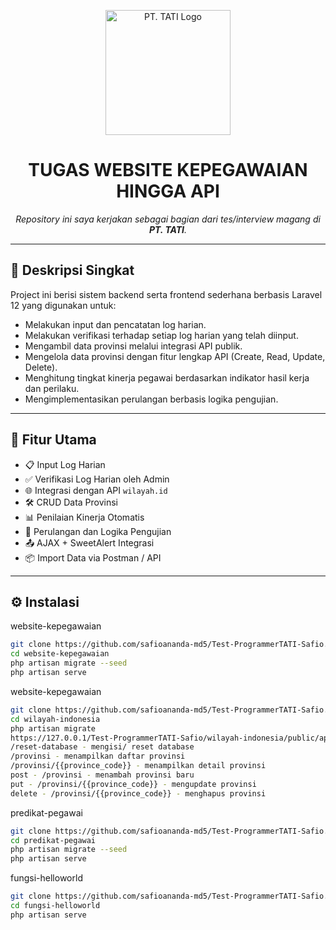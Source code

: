 <p align="center">
  <img src="https://pttati.co.id/assets/img/LOGO%20TATI%201.jpg" alt="PT. TATI Logo" width="200"/>
</p>

<h1 align="center">TUGAS WEBSITE KEPEGAWAIAN HINGGA API</h1>

<p align="center">
  <i>Repository ini saya kerjakan sebagai bagian dari tes/interview magang di <strong>PT. TATI</strong>.</i>
</p>

---

## 🚀 Deskripsi Singkat

Project ini berisi sistem backend serta frontend sederhana berbasis Laravel 12 yang digunakan untuk:

- Melakukan input dan pencatatan log harian.
- Melakukan verifikasi terhadap setiap log harian yang telah diinput.
- Mengambil data provinsi melalui integrasi API publik.
- Mengelola data provinsi dengan fitur lengkap API (Create, Read, Update, Delete).
- Menghitung tingkat kinerja pegawai berdasarkan indikator hasil kerja dan perilaku.
- Mengimplementasikan perulangan berbasis logika pengujian.

---

## 🔧 Fitur Utama

- 📋 Input Log Harian
- ✅ Verifikasi Log Harian oleh Admin
- 🌐 Integrasi dengan API `wilayah.id`
- 🛠️ CRUD Data Provinsi
- 📊 Penilaian Kinerja Otomatis
- 🔁 Perulangan dan Logika Pengujian
- 📤 AJAX + SweetAlert Integrasi
- 📦 Import Data via Postman / API

---

## ⚙️ Instalasi

website-kepegawaian
```bash
git clone https://github.com/safioananda-md5/Test-ProgrammerTATI-Safio.git
cd website-kepegawaian
php artisan migrate --seed
php artisan serve
```

website-kepegawaian
```bash
git clone https://github.com/safioananda-md5/Test-ProgrammerTATI-Safio.git
cd wilayah-indonesia
php artisan migrate
https://127.0.0.1/Test-ProgrammerTATI-Safio/wilayah-indonesia/public/api (untuk postman)
/reset-database - mengisi/ reset database
/provinsi - menampilkan daftar provinsi
/provinsi/{{province_code}} - menampilkan detail provinsi
post - /provinsi - menambah provinsi baru
put - /provinsi/{{province_code}} - mengupdate provinsi
delete - /provinsi/{{province_code}} - menghapus provinsi
```

predikat-pegawai
```bash
git clone https://github.com/safioananda-md5/Test-ProgrammerTATI-Safio.git
cd predikat-pegawai
php artisan migrate --seed
php artisan serve
```

fungsi-helloworld
```bash
git clone https://github.com/safioananda-md5/Test-ProgrammerTATI-Safio.git
cd fungsi-helloworld
php artisan serve
```
